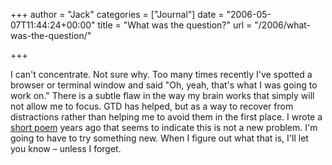 +++
author = "Jack"
categories = ["Journal"]
date = "2006-05-07T11:44:24+00:00"
title = "What was the question?"
url = "/2006/what-was-the-question/"

+++

I can't concentrate. Not sure why. Too many times recently I've spotted a browser or terminal window and said "Oh, yeah, that's what I was going to work on." There is a subtle flaw in the way my brain works that simply will not allow me to focus. GTD has helped, but as a way to recover from distractions rather than helping me to avoid them in the first place. I wrote a [short poem][1] years ago that seems to indicate this is not a new problem. I'm going to have to try something new. When I figure out what that is, I'll let you know &#8211; unless I forget. 

[1]: <https://jackbaty.com/2004/05/15/im-sorry/>